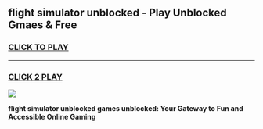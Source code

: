 
## flight simulator unblocked - Play Unblocked Gmaes & Free
<h3>
<a href="https://premium.freeplayer.one?title=flight_simulator_unblocked&ref=19F">CLICK TO PLAY</a></h3>
<hr>

<h3>
<a href="https://premium.freeplayer.one?title=flight_simulator_unblocked&ref=19F">CLICK 2 PLAY</a>
  
</h3>

<a href="https://premium.freeplayer.one?title=flight_simulator_unblocked&ref=19F/"><img src="https://clearcache.store/games.png"></a>


**flight simulator unblocked games unblocked: Your Gateway to Fun and Accessible Online Gaming**
